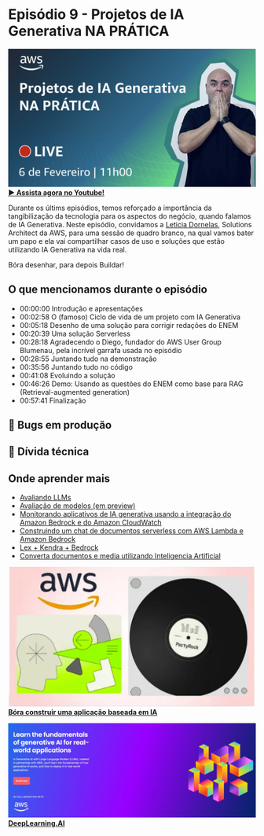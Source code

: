 # Episódio 9 - Projetos de IA Generativa NA PRÁTICA

[![YouTube video thumbnail](./thumb.jpeg)](https://www.youtube.com/watch?v=6FC9iFdLoZQ)
**[&#x25b6; Assista agora no Youtube!](https://www.youtube.com/watch?v=6FC9iFdLoZQ)**

Durante os últims episódios, temos reforçado a importância da tangibilização da tecnologia para os aspectos do negócio, quando falamos de IA Generativa. Neste episódio, convidamos a [Leticia Dornelas](https://www.linkedin.com/in/leticiadornelas/), Solutions Architect da AWS, para uma sessão de quadro branco, na qual vamos bater um papo e ela vai compartilhar casos de uso e soluções que estão utilizando IA Generativa na vida real. 

Bóra desenhar, para depois Buildar!

## O que mencionamos durante o episódio

- 00:00:00 Introdução e apresentações
- 00:02:58 O (famoso) Ciclo de vida de um projeto com IA Generativa
- 00:05:18 Desenho de uma solução para corrigir redações do ENEM
- 00:20:39 Uma solução Serverless
- 00:28:18 Agradecendo o Diego, fundador do AWS User Group Blumenau, pela incrível garrafa usada no episódio 
- 00:28:55 Juntando tudo na demonstração
- 00:35:56 Juntando tudo no código
- 00:41:08 Evoluindo a solução
- 00:46:26 Demo: Usando as questões do ENEM como base para RAG (Retrieval-augmented generation)
- 00:57:41 Finalização

## 🐛 Bugs em produção

## 🫰 Dívida técnica

## Onde aprender mais

* [Avaliando LLMs](https://aws.amazon.com/pt/blogs/machine-learning/evaluate-large-language-models-for-quality-and-responsibility/)
* [Avaliação de modelos (em preview)](https://docs.aws.amazon.com/bedrock/latest/userguide/model-evaluation.html)
* [Monitorando aplicativos de IA generativa usando a integração do Amazon Bedrock e do Amazon CloudWatch](https://aws.amazon.com/pt/blogs/mt/monitoring-generative-ai-applications-using-amazon-bedrock-and-amazon-cloudwatch-integration/)
* [Construindo um chat de documentos serverless com AWS Lambda e Amazon Bedrock](https://aws.amazon.com/pt/blogs/compute/building-a-serverless-document-chat-with-aws-lambda-and-amazon-bedrock/?ref=serverlessland)
* [Lex + Kendra + Bedrock](https://aws.amazon.com/pt/blogs/machine-learning/deploy-generative-ai-self-service-question-answering-using-the-qnabot-on-aws-solution-powered-by-amazon-lex-with-amazon-kendra-and-amazon-bedrock/)
* [Converta documentos e media utilizando Inteligencia Artificial](https://aws.amazon.com/pt/blogs/aws-brasil/converta-documentos-e-media-utilizando-inteligencia-artificial/)

[![AWS PartyRock](../../images/partyrock.jpeg)](https://partyrock.aws/)
**[Bóra construir uma aplicação baseada em IA](https://partyrock.aws/)**

[![Generative AI with LLMs](../../images/Generative%20AI%20with%20LLMs.jpeg)](https://www.deeplearning.ai/courses/generative-ai-with-llms/)
**[DeepLearning.AI](https://www.deeplearning.ai/courses/generative-ai-with-llms/)**
